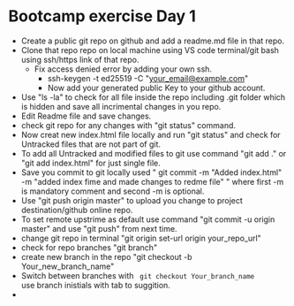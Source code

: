 # Bootcamp exercise Day 1
* Create a public git repo on github and add a readme.md file in that repo.
* Clone that repo repo on local machine using VS code terminal/git bash using ssh/https link of that repo.
     * Fix access denied error by adding your own ssh.
        * ssh-keygen -t ed25519 -C "your_email@example.com"
        * Now add your generated public Key to your github account.
* Use "ls -la" to check for all file inside the repo including .git folder which is hidden and save all incrimental changes in you repo.       
* Edit Readme file and save changes.
* check git repo for any changes with "git status" command.  
* Now creat new index.html file locally and run "git status" and check for Untracked files that are not part of git.
* To add all Untracked and modified files to git use command "git add ." or "git add index.html" for just single file.
* Save you commit to git locally used " git commit -m "Added index.html" -m "added index fime and made changes to redme file" " where first -m is mandatory comment and second -m is optional.
* Use "git push origin master" to upload you change to project destination/github online repo.
* To set remote upstrime as default use command "git commit -u origin master" and use "git push" from next time.
* change git repo in terminal "git origin set-url origin your_repo_url"
* check for repo branches "git branch"
* create new branch in the repo "git checkout -b Your_new_branch_name"
* Switch between branches with <code> git checkout Your_branch_name </code> use branch inistials with tab to suggition.
* 

